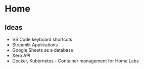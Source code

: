 
# Home

## Ideas 

- VS Code keyboard shortcuts 
- Streamlit Applications 
- Google Sheets as a database 
- Xero API 
- Docker, Kubernetes - Container management for Home Labs